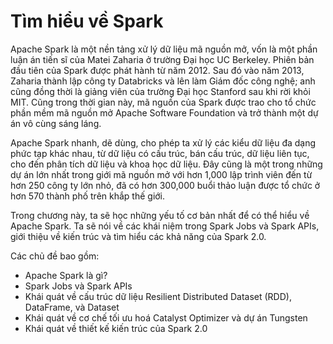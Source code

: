# Tìm hiểu về Spark

Apache Spark là một nền tảng xử lý dữ liệu mã nguồn mở, vốn là một phần luận án tiến sĩ của Matei Zaharia ở trường Đại học UC Berkeley. Phiên bản đầu tiên của Spark được phát hành từ năm 2012. Sau đó vào năm 2013, Zaharia thành lập công ty Databricks và lên làm Giám đốc công nghệ; anh cũng đồng thời là giảng viên của trường Đại học Stanford sau khi rời khỏi MIT. Cũng trong thời gian này, mã nguồn của Spark được trao cho tổ chức phần mềm mã nguồn mở Apache Software Foundation và trở thành một dự án vô cùng sáng láng.

Apache Spark nhanh, dẽ dùng, cho phép ta xử lý các kiểu dữ liệu đa dạng phức tạp khác nhau, từ dữ liệu có cấu trúc, bán cấu trúc, dữ liệu liên tục, cho đến phân tích dữ liệu và khoa học dữ liệu. Đây cũng là một trong những dự án lớn nhất trong giới mã nguồn mở với hơn 1,000 lập trình viên đến từ hơn 250 công ty lớn nhỏ, đã có hơn 300,000 buổi thảo luận được tổ chức ở hơn 570 thành phố trên khắp thế giới.

Trong chương này, ta sẽ học những yếu tố cơ bản nhất để có thể hiểu về Apache Spark. Ta sẽ nói về các khái niệm trong Spark Jobs và Spark APIs, giới thiệu về kiến trúc và tìm hiểu các khả năng của Spark 2.0.

Các chủ đề bao gồm:
- Apache Spark là gì?
- Spark Jobs và Spark APIs
- Khái quát về cấu trúc dữ liệu Resilient Distributed Dataset (RDD), DataFrame, và Dataset
- Khái quát về cơ chế tối ưu hoá Catalyst Optimizer và dự án Tungsten
- Khái quát về thiết kế kiến trúc của Spark 2.0

